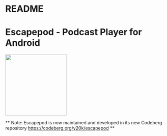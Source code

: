 README
======

# Escapepod - Podcast Player for Android
<img src="https://raw.githubusercontent.com/y20k/escapepod/master/app/src/main/res/mipmap-xxxhdpi/ic_launcher_round.png" width="192" />

** Note: Escapepod is now maintained and developed in its new Codeberg repository https://codeberg.org/y20k/escapepod **
